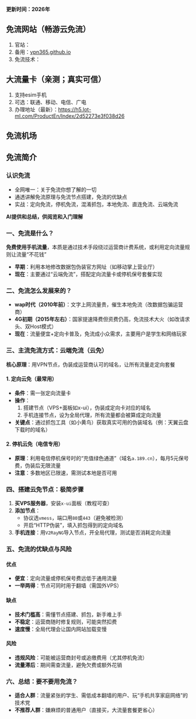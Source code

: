 
**更新时间：2026年**

## 免流网站（畅游云免流）

 1. 官站：
 2. 备用：[vpn365.github.io](https://vpn365.github.io)
 3. 免流技术：

## 大流量卡（亲测；真实可信）

1. 支持esim手机
2. 可选：联通、移动、电信、广电
3. 办理地址（最新）：https://h5.lot-ml.com/ProductEn/Index/2d52273e3f038d26

## 免流机场

## 免流简介

### 认识免流

 - 全网唯一：关于免流你想了解的一切
 - 通透讲解免流原理与免流节点搭建，免流的优缺点
 - 实战：定向免流，停机免流，混淆抓包，本地免流、直连免流、云端免流

**AI提供和总结，供阅览和入门理解**

### **一、免流是什么？**  
**免费使用手机流量**，本质是通过技术手段绕过运营商计费系统，或利用定向流量规则让流量“不花钱”
- **早期**：利用本地修改数据包伪装官方网址（如移动掌上营业厅） 
- **现在**：主要通过“云端免流”，搭配定向流量卡或停机保号套餐实现


### **二、免流怎么发展来的？**  
- **wap时代（2010年前）**：文字上网流量贵，催生本地免流（改数据包骗运营商）  
- **4G初期（2015年左右）**：国家提速降费但资费仍高，免流技术大火（如改请求头、双Host模式）  
- **现在**：流量便宜+定向卡普及，免流成小众需求，主要用户是学生和网络玩家


### **三、主流免流方式：云端免流（云免）**  
**核心原理**：用VPN节点，伪装成运营商认可的域名，让所有流量走定向套餐
#### **1. 定向云免（最常用）**  
- **条件**：需一张定向流量卡
- **操作**：  
  1. 搭建节点（VPS+面板如x-ui），伪装成定向卡对应的域名
  2. 手机连接节点，设为全局代理，所有流量都会被算成定向流量 
- **关键点**：通过抓包工具（如小黄鸟）获取真实可用的伪装域名（例：天翼云盘下载时的域名）  

#### **2. 停机云免（电信专用）**  
- **原理**：利用电信停机保号时的“充值绿色通道”（域名`a.189.cn`），每月5元保号费，伪装后无限流量  
- **注意**：多数地区已限速，需测试本地是否可用


### **四、搭建云免节点：极简步骤**  
1. **买VPS服务器**，安装`x-ui`面板（教程可查）
2. **添加节点**：  
   - 协议选`vmess`，端口用`80`或`443`（避免被检测）  
   - 开启“HTTP伪装”，填入抓包得到的定向域名
3. **手机连接**：用`V2RayNG`导入节点，开全局代理，测试是否消耗定向流量


### **五、免流的优缺点与风险**  
#### **优点**  
- **便宜**：定向流量或停机保号费远低于通用流量  
- **一举两得**：节点可同时用于翻墙（需国外VPS）  

#### **缺点**  
- **技术门槛高**：需懂节点搭建、抓包，新手难上手
- **不稳定**：运营商随时修复规则，可能突然扣费
- **速度慢**：全局代理会让国内网站加载变慢

#### **风险**  
- **违规风险**：可能被运营商封号或追缴费用（尤其停机免流）
- **流量滞后**：期间需查流量，避免欠费或额外花销

### **六、总结：要不要用免流？**  
- **适合人群**：流量紧张的学生、需低成本翻墙的用户、玩“手机共享家庭网络”的技术党
- **不推荐人群**：嫌麻烦的普通用户（直接买，大流量套餐更省心）



